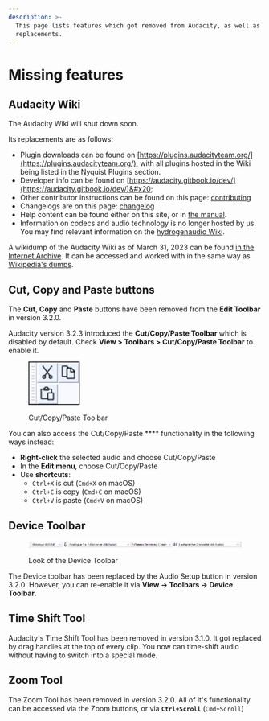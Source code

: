 ```yaml
---
description: >-
  This page lists features which got removed from Audacity, as well as their
  replacements.
---
```


# Missing features

## Audacity Wiki

The Audacity Wiki will shut down soon.

Its replacements are as follows:

* Plugin downloads can be found on [https://plugins.audacityteam.org/](https://plugins.audacityteam.org/), with all plugins hosted in the Wiki being listed in the Nyquist Plugins section.&#x20;
* Developer info can be found on [https://audacity.gitbook.io/dev/](https://audacity.gitbook.io/dev/)&#x20;
* Other contributor instructions can be found on this page: [contributing](../community/contributing/ "mention")
* Changelogs are on this page: [changelog](../additional-resources/changelog/ "mention")
* Help content can be found either on this site, or in [the manual](https://manual.audacityteam.org/).&#x20;
* Information on codecs and audio technology is no longer hosted by us. You may find relevant information on the [hydrogenaudio Wiki](https://wiki.hydrogenaud.io/).

A wikidump of the Audacity Wiki as of March 31, 2023 can be found [in the Internet Archive](https://archive.org/details/audacity-wiki). It can be accessed and worked with in the same way as [Wikipedia's dumps](https://meta.wikimedia.org/wiki/Data\_dumps).&#x20;

## Cut, Copy and Paste buttons

The **Cut**, **Copy** and **Paste** buttons have been removed from the **Edit Toolbar** in version 3.2.0.

Audacity version 3.2.3 introduced the **Cut/Copy/Paste Toolbar** which is disabled by default.  Check **View > Toolbars > Cut/Copy/Paste Toolbar** to enable it.

<figure><img src="../.gitbook/assets/image (2) (3) (1).png" alt=""><figcaption><p>Cut/Copy/Paste Toolbar</p></figcaption></figure>

You can also access the Cut/Copy/Paste **** functionality in the following ways instead:

* **Right-click** the selected audio and choose Cut/Copy/Paste
* In the **Edit menu**, choose Cut/Copy/Paste
* Use **shortcuts**:&#x20;
  * `Ctrl+X` is cut (`Cmd+X` on macOS)
  * `Ctrl+C` is copy (`Cmd+C` on macOS)
  * `Ctrl+V` is paste (`Cmd+V` on macOS)

## Device Toolbar

<figure><img src="../.gitbook/assets/image (1) (1).png" alt=""><figcaption><p>Look of the Device Toolbar</p></figcaption></figure>

The Device toolbar has been replaced by the Audio Setup button in version 3.2.0. However, you can re-enable it via **View -> Toolbars -> Device Toolbar.**

## Time Shift Tool

Audacity's Time Shift Tool has been removed in version 3.1.0. It got replaced by drag handles at the top of every clip. You now can time-shift audio without having to switch into a special mode.&#x20;

## Zoom Tool

The Zoom Tool has been removed in version 3.2.0. All of it's functionality can be accessed via the Zoom buttons, or via **`Ctrl+Scroll`** (`Cmd+Scroll`)
